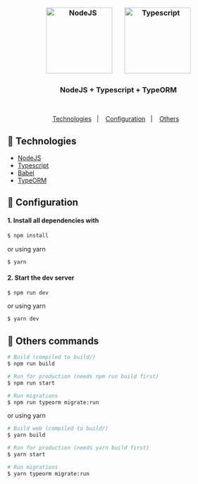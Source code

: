 <h3 align="center">
  <img src="https://user-images.githubusercontent.com/58083563/115131968-a67b9e80-9fd2-11eb-8af7-0bb44bbe3719.png" alt="NodeJS" width="150" />&nbsp&nbsp&nbsp&nbsp
  &nbsp
  <img src="https://user-images.githubusercontent.com/58083563/89603440-87bbea00-d83f-11ea-88f1-40ded3561784.png" alt="Typescript" width="150" />
</h3>
<h3 align="center">NodeJS + Typescript + TypeORM</h3>
<br>
<p align="center">
  <a href="#rocket-Technologies">Technologies</a>&nbsp;&nbsp;&nbsp;|&nbsp;&nbsp;&nbsp;
  <a href="#wrench-Configuration">Configuration</a>&nbsp;&nbsp;&nbsp;|&nbsp;&nbsp;&nbsp;
  <a href="#gift-Others-commands">Others</a>&nbsp;&nbsp;&nbsp;
</p>

## :rocket: Technologies

- [NodeJS](https://nodejs.org/en/)
- [Typescript](https://www.typescriptlang.org/)
- [Babel](https://babeljs.io/)
- [TypeORM](https://typeorm.io/#/)

## :wrench: Configuration

#### 1. Install all dependencies with

```sh
$ npm install 
```

or using yarn

```sh
$ yarn
```

#### 2. Start the dev server 

```sh
$ npm run dev
```

or using yarn

```sh
$ yarn dev
```

## :gift: Others commands

```sh
# Build (compiled to build/)
$ npm run build

# Run for production (needs npm run build first)
$ npm run start

# Run migrations
$ npm run typeorm migrate:run
```

or using yarn

```sh
# Build web (compiled to build/)
$ yarn build

# Run for production (needs yarn build first)
$ yarn start

# Run migrations
$ yarn typeorm migrate:run
```
